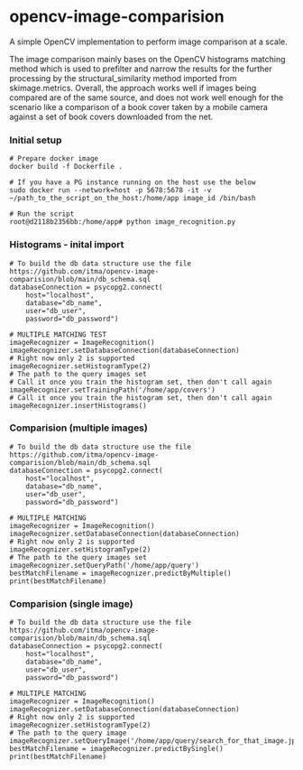 # opencv-image-comparision
A simple OpenCV implementation to perform image comparison at a scale.

The image comparison mainly bases on the OpenCV histograms matching method which is used to prefilter and narrow the results for the further processing by the structural_similarity method imported from skimage.metrics. Overall, the approach works well if images being compared are of the same source, and does not work well enough for the scenario like a comparison of a book cover taken by a mobile camera against a set of book covers downloaded from the net.

### Initial setup ###

```
# Prepare docker image
docker build -f Dockerfile .

# If you have a PG instance running on the host use the below
sudo docker run --network=host -p 5678:5678 -it -v ~/path_to_the_script_on_the_host:/home/app image_id /bin/bash

# Run the script
root@d2118b2356bb:/home/app# python image_recognition.py
```

### Histograms - inital import ###

```
# To build the db data structure use the file https://github.com/itma/opencv-image-comparision/blob/main/db_schema.sql
databaseConnection = psycopg2.connect(
    host="localhost",
    database="db_name",
    user="db_user",
    password="db_password")

# MULTIPLE MATCHING TEST
imageRecognizer = ImageRecognition()
imageRecognizer.setDatabaseConnection(databaseConnection)
# Right now only 2 is supported
imageRecognizer.setHistogramType(2)
# The path to the query images set
# Call it once you train the histogram set, then don't call again
imageRecognizer.setTrainingPath('/home/app/covers')
# Call it once you train the histogram set, then don't call again
imageRecognizer.insertHistograms()
```

### Comparision (multiple images) ###

```
# To build the db data structure use the file https://github.com/itma/opencv-image-comparision/blob/main/db_schema.sql
databaseConnection = psycopg2.connect(
    host="localhost",
    database="db_name",
    user="db_user",
    password="db_password")

# MULTIPLE MATCHING
imageRecognizer = ImageRecognition()
imageRecognizer.setDatabaseConnection(databaseConnection)
# Right now only 2 is supported
imageRecognizer.setHistogramType(2)
# The path to the query images set
imageRecognizer.setQueryPath('/home/app/query')
bestMatchFilename = imageRecognizer.predictByMultiple()
print(bestMatchFilename)
```

### Comparision (single image) ###

```
# To build the db data structure use the file https://github.com/itma/opencv-image-comparision/blob/main/db_schema.sql
databaseConnection = psycopg2.connect(
    host="localhost",
    database="db_name",
    user="db_user",
    password="db_password")

# MULTIPLE MATCHING
imageRecognizer = ImageRecognition()
imageRecognizer.setDatabaseConnection(databaseConnection)
# Right now only 2 is supported
imageRecognizer.setHistogramType(2)
# The path to the query image
imageRecognizer.setQueryImage('/home/app/query/search_for_that_image.jpg')
bestMatchFilename = imageRecognizer.predictBySingle()
print(bestMatchFilename)
```
